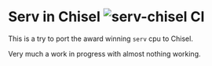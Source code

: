# Serv in Chisel ![serv-chisel CI](https://github.com/ekiwi/serv-chisel/workflows/serv-chisel%20CI/badge.svg?branch=main)


This is a try to port the award winning
`serv` cpu to Chisel.

Very much a work in progress with almost nothing working.
